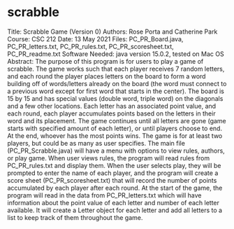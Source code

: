 # scrabble
Title: Scrabble Game (Version 0)
Authors: Rose Porta and Catherine Park
Course: CSC 212
Date: 13 May 2021
Files: PC_PR_Board.java, PC_PR_letters.txt, PC_PR_rules.txt, PC_PR_scoresheet.txt, PC_PR_readme.txt
Software Needed: java version 15.0.2, tested on Mac OS
Abstract: 
    The purpose of this program is for users to play a game of scrabble. The game works such that each player receives 7 random letters, and each round the player places letters on the board to form a word building off of words/letters already on the board (the word must connect to a previous word except for first word that starts in the center). The board is 15 by 15 and has special values (double word, triple word) on the diagonals and a few other locations. Each letter has an associated point value, and each round, each player accumulates points based on the letters in their word and its placement. The game continues until all letters are gone (game starts with specified amount of each letter), or until players choose to end. At the end, whoever has the most points wins. The game is for at least two players, but could be as many as user specifies. 
    The main file (PC_PR_Scrabble.java) will have a menu with options to view rules, authors, or play game. When user views rules, the program will read rules from PC_PR_rules.txt and display them. When the user selects play, they will be prompted to enter the name of each player, and the program will create a score sheet (PC_PR_scoresheet.txt) that will record the number of points accumulated by each player after each round. At the start of the game, the program will read in the data from PC_PR_letters.txt which will have information about the point value of each letter and number of each letter available. It will create a Letter object for each letter and add all letters to a list to keep track of them throughout the game.
